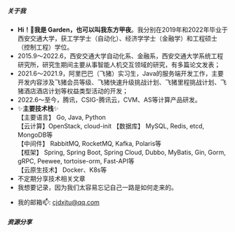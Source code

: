 ##### 关于我
* **Hi！👋我是 Garden，也可以叫我东方甲夜**。我分别在2019年和2022年毕业于西安交通大学，获工学学士（自动化）、经济学学士（金融学）和工程硕士（控制工程）学位。  
* 2015.9～2022.6，西安交通大学自动化系、金融系，西安交通大学系统工程研究所，研究生期间主要从事智能人机交互领域的研究，有多篇论文发表；
* 2021.6～2021.9，阿里巴巴（飞猪）实习生，Java的服务端开发工作，主要开发内容涉及飞猪会员等级、飞猪快速升级挑战计划、飞猪里程挑战计划、飞猪酒店酒店计划等权益类型活动的开发；
* 2022.6～至今，腾讯，CSIG-腾讯云，CVM、AS等计算产品研发。
* ✨**主要技术栈**✨  
【主要语言】 Go, Java, Python  
【云计算】OpenStack, cloud-init
【数据库】 MySQL, Redis, etcd, MongoDB等  
【中间件】 RabbitMQ, RocketMQ, Kafka, Polaris等  
【框架】 Spring, Spring Boot, Spring Cloud, Dubbo, MyBatis, Gin, Gorm, gRPC, Peewee, tortoise-orm, Fast-API等  
【云原生技术】 Docker、K8s等
* 不定期分享技术相关文章  
* 我想要记录，因为我们太容易忘记自己一路是如何走来的。
- 我的邮箱📫: cjdxjtu@qq.com

##### 资源分享
